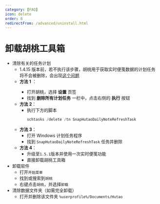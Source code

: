 ```yaml
---
category: [FAQ]
icon: delete
order: 8
redirectFrom: /advanced/uninstall.html
---
```


# 卸载胡桃工具箱

- 清除有关的任务计划
  - 1.4.15 版本前，若不执行该步骤，胡桃用于获取实时便笺数据的计划任务将不会被删除，会出现[这个问题](FAQ.md#为什么会弹出需要使用新应用以打开的对话框)
  - **方法 1** <Badge text="仅限早于 1.4.15 的版本" type="tip" />：
    - 打开胡桃，选择 **设置** 页签
    - 找到 **删除所有计划任务** 一栏中，点击右侧的 **执行** 按钮 <Badge text="需要管理员模式" type="tip" />
  - **方法 2**：
    - 执行下方的脚本
      ```PowerShell
      schtasks /delete /tn SnapHutaoDailyNoteRefreshTask
      ```
  - **方法 3**：
    - 打开 Windows 计划任务程序
    - 找到 `SnapHutaoDailyNoteRefreshTask` 任务并删除
  - **方法 4**：
    - 升级至`1.5.1`版本并使用一次实时便笺功能
    - 直接卸载胡桃工具箱
- 卸载软件
  - 打开`开始菜单`
  - 找到或搜索到`胡桃`
  - 右键点击`胡桃`，并选择`卸载`
- 清除数据文件夹（如需完全卸载）
  - 打开并删除该文件夹 `%userprofile%/Documents/Hutao`
